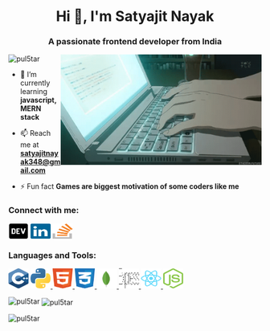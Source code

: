 <h1 align="center">Hi 👋, I'm Satyajit Nayak</h1>
<h3 align="center">A passionate frontend developer from India</h3>

<img align="right" alt="coding" width="400" src="/animesher.com_code-computer-html-197855.gif">

<p align="left"> <img src="https://komarev.com/ghpvc/?username=pul5tar&label=Profile%20views&color=0e75b6&style=flat"
        alt="pul5tar" /> </p>

- 🌱 I’m currently learning **javascript, MERN stack**

- 📫 Reach me at **satyajitnayak348@gmail.com**

- ⚡ Fun fact **Games are biggest motivation of some coders like me**

<h3 align="left">Connect with me:</h3>
<p align="left">
    <a href="https://app.daily.dev/PuL5Tar" target="blank"><img align="center" src="/Social-svgs/devto.svg"
            alt="pul5tar" height="30" width="40" /></a>
    <a href="https://www.linkedin.com/in/satyajit-nayak-42b8a01a1
    " target="blank"><img align="center" src="/Social-svgs/linkedin-icon-2.svg" alt="satyajit nayak" height="30"
            width="40" /></a>
    <a href="https://stackoverflow.com/users/16443462/pul5tar" target="blank"><img align="center"
            src="/Social-svgs/stack-overflow.svg" alt="pul5tar" height="30" width="40" /></a>
</p>

<h3 align="left">Languages and Tools:</h3>
<p align="left">
    <a href="https://www.w3schools.com/cpp/" target="_blank" rel="noreferrer">
        <img src="https://raw.githubusercontent.com/PuL5TaR/PuL5TaR/master/Language-svgs/cpp.svg" alt="cplusplus" width="40" height="40" /></a>
    <a href="/Language-svgs/python-5.svg" alt="python" width="40" height="40">
        <img src="/Language-svgs/python-5.svg" alt="nodejs" width="40" height="40" /> </a>
    <a href="https://firebase.google.com/" target="_blank" rel="noreferrer">
        <img src="/Language-svgs/html-1.svg" alt="html5" width="40" height="40" /> </a>
    <a href="https://www.w3schools.com/css/" target="_blank" rel="noreferrer">
        <img src="/Language-svgs/css-3.svg" alt="css3" width="40" height="40" /> </a>
    <a href="https://www.mongodb.com/" target="_blank" rel="noreferrer">
        <img src="/Language-svgs/mongodb-icon-1.svg" alt="mongodb" width="40" height="40" /> </a>
    <a href="https://expressjs.com" target="_blank" rel="noreferrer">
        <img src="/Language-svgs/express-109.svg" alt="express" width="40" height="40" /> </a>
    <a href="https://reactjs.org/" target="_blank" rel="noreferrer">
        <img src="/Language-svgs/react-2.svg" alt="react" width="40" height="40" /> </a>
    <a href="https://nodejs.org" target="_blank" rel="noreferrer">
        <img src="/Language-svgs/nodejs-icon.svg" alt="nodejs" width="40" height="40" /> </a>
</p>

<p><img align="left"
        src="https://github-readme-stats.vercel.app/api/top-langs?username=pul5tar&show_icons=true&locale=en&layout=compact"
        alt="pul5tar" /></p>

<p>&nbsp;<img align="center" src="https://github-readme-stats.vercel.app/api?username=pul5tar&show_icons=true&locale=en"
        alt="pul5tar" /></p>

<p><img align="center" src="https://github-readme-streak-stats.herokuapp.com/?user=pul5tar&" alt="pul5tar" /></p>
